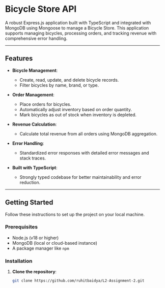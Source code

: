 # Bicycle Store API

A robust Express.js application built with TypeScript and integrated with MongoDB using Mongoose to manage a Bicycle Store. This application supports managing bicycles, processing orders, and tracking revenue with comprehensive error handling.

---

## Features

- **Bicycle Management**:
  - Create, read, update, and delete bicycle records.
  - Filter bicycles by name, brand, or type.
- **Order Management**:

  - Place orders for bicycles.
  - Automatically adjust inventory based on order quantity.
  - Mark bicycles as out of stock when inventory is depleted.

- **Revenue Calculation**:

  - Calculate total revenue from all orders using MongoDB aggregation.

- **Error Handling**:

  - Standardized error responses with detailed error messages and stack traces.

- **Built with TypeScript**:
  - Strongly typed codebase for better maintainability and error reduction.

---

## Getting Started

Follow these instructions to set up the project on your local machine.

### Prerequisites

- Node.js (v18 or higher)
- MongoDB (local or cloud-based instance)
- A package manager like `npm`

### Installation

1. **Clone the repository**:

   ```bash
   git clone https://github.com/ruhitbaidya/L2-Assignment-2.git

   ```
